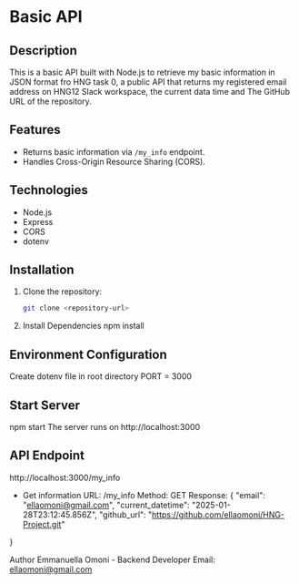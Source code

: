 # Basic API

## Description
This is a basic API built with Node.js to retrieve my basic information in JSON format fro HNG task 0, a public API that returns my registered email address on HNG12 Slack workspace, the current data time and The GitHub URL of the repository.

## Features
- Returns basic information via `/my_info` endpoint.
- Handles Cross-Origin Resource Sharing (CORS).

## Technologies
- Node.js
- Express
- CORS
- dotenv

## Installation
1. Clone the repository:
   ```bash
   git clone <repository-url>
2. Install Dependencies
   npm install

## Environment Configuration
Create dotenv file in root directory 
PORT = 3000

## Start Server 
npm start 
The server runs on http://localhost:3000

## API Endpoint 
http://localhost:3000/my_info

- Get information
URL: /my_info
Method: GET
Response: 
{
  "email": "ellaomoni@gmail.com",
  "current_datetime": "2025-01-28T23:12:45.856Z",
  "github_url": "https://github.com/ellaomoni/HNG-Project.git"

}


Author 
Emmanuella Omoni - Backend Developer 
Email: ellaomoni@gmail.com


